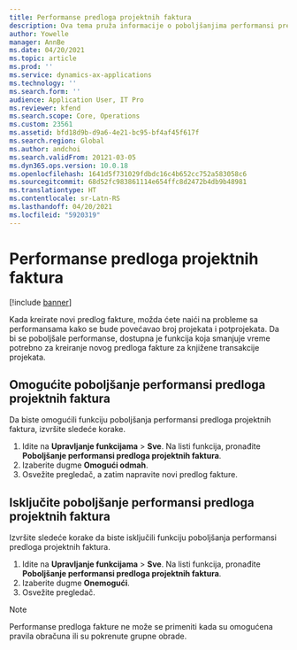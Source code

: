 ```yaml
---
title: Performanse predloga projektnih faktura
description: Ova tema pruža informacije o poboljšanjima performansi predloga projektnih faktura.
author: Yowelle
manager: AnnBe
ms.date: 04/20/2021
ms.topic: article
ms.prod: ''
ms.service: dynamics-ax-applications
ms.technology: ''
ms.search.form: ''
audience: Application User, IT Pro
ms.reviewer: kfend
ms.search.scope: Core, Operations
ms.custom: 23561
ms.assetid: bfd18d9b-d9a6-4e21-bc95-bf4af45f617f
ms.search.region: Global
ms.author: andchoi
ms.search.validFrom: 20121-03-05
ms.dyn365.ops.version: 10.0.18
ms.openlocfilehash: 1641d5f731029fdbdc16c4b652cc752a583058c6
ms.sourcegitcommit: 68d52fc983861114e654ffc8d2472b4db9b48981
ms.translationtype: HT
ms.contentlocale: sr-Latn-RS
ms.lasthandoff: 04/20/2021
ms.locfileid: "5920319"
---
```

# <a name="project-invoice-proposal-performance"></a>Performanse predloga projektnih faktura

[!include [banner](../includes/banner.md)]

Kada kreirate novi predlog fakture, možda ćete naići na probleme sa performansama kako se bude povećavao broj projekata i potprojekata. Da bi se poboljšale performanse, dostupna je funkcija koja smanjuje vreme potrebno za kreiranje novog predloga fakture za knjižene transakcije projekata.

## <a name="enable-project-invoice-proposal-performance-enhancement"></a>Omogućite poboljšanje performansi predloga projektnih faktura
Da biste omogućili funkciju poboljšanja performansi predloga projektnih faktura, izvršite sledeće korake.

1.  Idite na **Upravljanje funkcijama** > **Sve**. Na listi funkcija, pronađite **Poboljšanje performansi predloga projektnih faktura**.
2.  Izaberite dugme **Omogući odmah**.
3.  Osvežite pregledač, a zatim napravite novi predlog fakture.

## <a name="turn-off-project-invoice-proposal-performance-enhancement"></a>Isključite poboljšanje performansi predloga projektnih faktura
Izvršite sledeće korake da biste isključili funkciju poboljšanja performansi predloga projektnih faktura.

1.  Idite na **Upravljanje funkcijama** > **Sve**. Na listi funkcija, pronađite **Poboljšanje performansi predloga projektnih faktura**.
2.  Izaberite dugme **Onemogući**.
3.  Osvežite pregledač.

> [!NOTE]
> Performanse predloga fakture ne može se primeniti kada su omogućena pravila obračuna ili su pokrenute grupne obrade.
